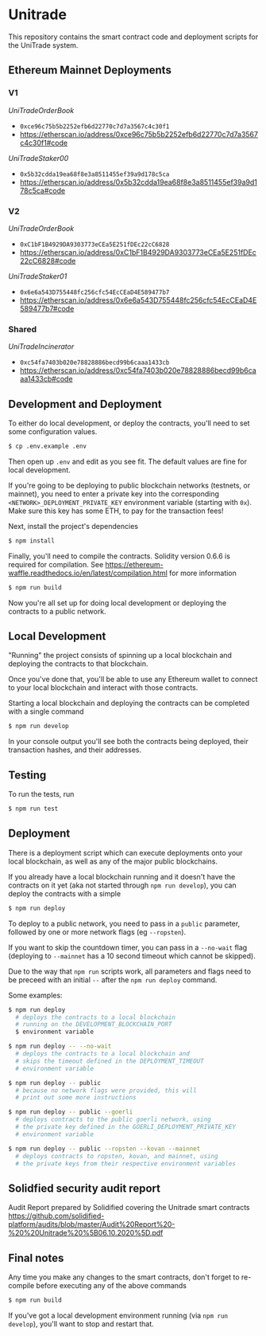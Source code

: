 # Unitrade

This repository contains the smart contract code and deployment scripts for the UniTrade system.

## Ethereum Mainnet Deployments

### V1

*UniTradeOrderBook*

* `0xce96c75b5b2252efb6d22770c7d7a3567c4c30f1`
* https://etherscan.io/address/0xce96c75b5b2252efb6d22770c7d7a3567c4c30f1#code

*UniTradeStaker00*

* `0x5b32cdda19ea68f8e3a8511455ef39a9d178c5ca`
* https://etherscan.io/address/0x5b32cdda19ea68f8e3a8511455ef39a9d178c5ca#code

### V2

*UniTradeOrderBook*

* `0xC1bF1B4929DA9303773eCEa5E251fDEc22cC6828`
* https://etherscan.io/address/0xC1bF1B4929DA9303773eCEa5E251fDEc22cC6828#code

*UniTradeStaker01*

* `0x6e6a543D755448fc256cfc54EcCEaD4E589477b7`
* https://etherscan.io/address/0x6e6a543D755448fc256cfc54EcCEaD4E589477b7#code

### Shared

*UniTradeIncinerator*

* `0xc54fa7403b020e78828886becd99b6caaa1433cb`
* https://etherscan.io/address/0xc54fa7403b020e78828886becd99b6caaa1433cb#code

## Development and Deployment

To either do local development, or deploy the contracts, you'll need to set some configuration values.

```sh
$ cp .env.example .env
```

Then open up `.env` and edit as you see fit. The default values are fine for local development.

If you're going to be deploying to public blockchain networks (testnets, or mainnet), you need to enter a private key into the corresponding `<NETWORK>_DEPLOYMENT_PRIVATE_KEY` environment variable (starting with `0x`). Make sure this key has some ETH, to pay for the transaction fees!

Next, install the project's dependencies

```sh
$ npm install
```

Finally, you'll need to compile the contracts. Solidity version 0.6.6 is required for compilation. See https://ethereum-waffle.readthedocs.io/en/latest/compilation.html for more information

```sh
$ npm run build
```

Now you're all set up for doing local development or deploying the contracts to a public network.

## Local Development

"Running" the project consists of spinning up a local blockchain and deploying the contracts to that blockchain.

Once you've done that, you'll be able to use any Ethereum wallet to connect to your local blockchain and interact with those contracts.

Starting a local blockchain and deploying the contracts can be completed with a single command

```sh
$ npm run develop
```

In your console output you'll see both the contracts being deployed, their transaction hashes, and their addresses.

## Testing

To run the tests, run

```sh
$ npm run test
```

## Deployment

There is a deployment script which can execute deployments onto your local blockchain, as well as any of the major public blockchains.

If you already have a local blockchain running and it doesn't have the contracts on it yet (aka not started through `npm run develop`), you can deploy the contracts with a simple

```sh
$ npm run deploy
```

To deploy to a public network, you need to pass in a `public` parameter, followed by one or more network flags (eg `--ropsten`).

If you want to skip the countdown timer, you can pass in a `--no-wait` flag (deploying to `--mainnet` has a 10 second timeout which cannot be skipped).

Due to the way that `npm run` scripts work, all parameters and flags need to be preceed with an initial `--` after the `npm run deploy` command.

Some examples:

```sh
$ npm run deploy
  # deploys the contracts to a local blockchain
  # running on the DEVELOPMENT_BLOCKCHAIN_PORT
  $ environment variable

$ npm run deploy -- --no-wait
  # deploys the contracts to a local blockchain and
  # skips the timeout defined in the DEPLOYMENT_TIMEOUT
  # environment variable

$ npm run deploy -- public
  # because no network flags were provided, this will
  # print out some more instructions

$ npm run deploy -- public --goerli
  # deploys contracts to the public goerli network, using
  # the private key defined in the GOERLI_DEPLOYMENT_PRIVATE_KEY
  # environment variable

$ npm run deploy -- public --ropsten --kovan --mainnet
  # deploys contracts to ropsten, kovan, and mainnet, using
  # the private keys from their respective environment variables
```

## Solidfied security audit report

Audit Report prepared by Solidified covering the Unitrade smart contracts
https://github.com/solidified-platform/audits/blob/master/Audit%20Report%20-%20%20Unitrade%20%5B06.10.2020%5D.pdf

## Final notes

Any time you make any changes to the smart contracts, don't forget to re-compile before executing any of the above commands

```sh
$ npm run build
```

If you've got a local development environment running (via `npm run develop`), you'll want to stop and restart that.

